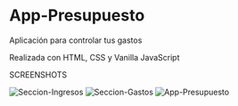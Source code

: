 # App-Presupuesto
Aplicación para controlar tus gastos

Realizada con HTML, CSS y Vanilla JavaScript

SCREENSHOTS

![Seccion-Ingresos](https://user-images.githubusercontent.com/76419938/120117981-76ddbb80-c166-11eb-9260-d1118b023a3d.png)
![Seccion-Gastos](https://user-images.githubusercontent.com/76419938/120117982-780ee880-c166-11eb-8eb9-1ef8357ab1b6.png)
![App-Presupuesto](https://user-images.githubusercontent.com/76419938/120117698-cde29100-c164-11eb-833a-9066df50755b.png)
